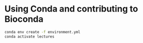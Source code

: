 # Using Conda and contributing to Bioconda

```bash
conda env create -f environment.yml
conda activate lectures
```
